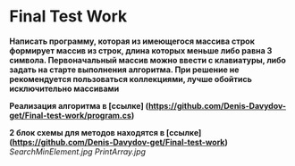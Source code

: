 # Final Test Work

**Написать программу, которая из имеющегося массива строк формирует массив из строк, длина которых меньше либо равна 3 символа. Первоначальный массив можно ввести с клавиатуры, либо задать на старте выполнения алгоритма. При решение не рекомендуется пользоваться коллекциями, лучше обойтись исключительно массивами**

**Реализация алгоритма в [ссылке] (https://github.com/Denis-Davydov-get/Final-test-work/program.cs)**


**2 блок схемы для методов находятся в [ссылке] (https://github.com/Denis-Davydov-get/Final-test-work)**
*SearchMinElement.jpg*
*PrintArray.jpg*